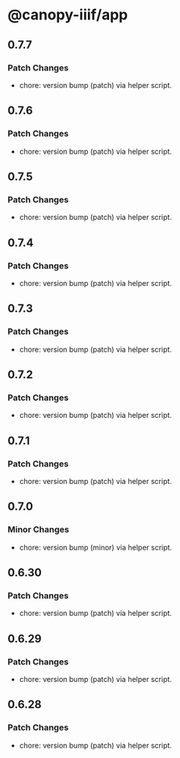 # @canopy-iiif/app

## 0.7.7

### Patch Changes

- chore: version bump (patch) via helper script.

## 0.7.6

### Patch Changes

- chore: version bump (patch) via helper script.

## 0.7.5

### Patch Changes

- chore: version bump (patch) via helper script.

## 0.7.4

### Patch Changes

- chore: version bump (patch) via helper script.

## 0.7.3

### Patch Changes

- chore: version bump (patch) via helper script.

## 0.7.2

### Patch Changes

- chore: version bump (patch) via helper script.

## 0.7.1

### Patch Changes

- chore: version bump (patch) via helper script.

## 0.7.0

### Minor Changes

- chore: version bump (minor) via helper script.

## 0.6.30

### Patch Changes

- chore: version bump (patch) via helper script.

## 0.6.29

### Patch Changes

- chore: version bump (patch) via helper script.

## 0.6.28

### Patch Changes

- chore: version bump (patch) via helper script.
